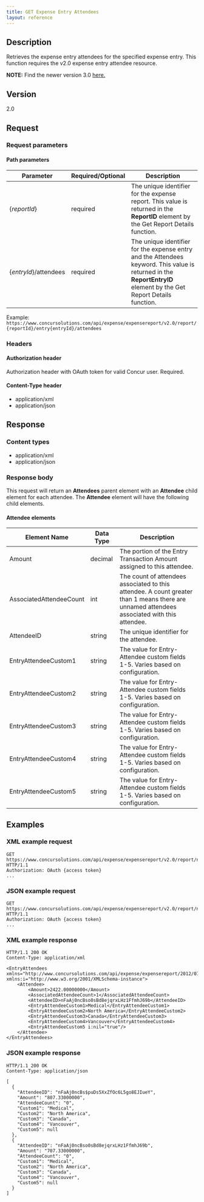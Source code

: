 ```yaml
---
title: GET Expense Entry Attendees
layout: reference
---
```



## Description
Retrieves the expense entry attendees for the specified expense entry. This function requires the v2.0 expense entry attendee resource.

**NOTE:** Find the newer version 3.0 [here.](/api-reference/expense/expense-report/expense-entry-attendee.html#get)

## Version
2.0

## Request

### Request parameters

#### Path parameters

| Parameter |Required/Optional| Description |
|-----------------|--------|-----------------------------|
| {_reportId_} | required | The unique identifier for the expense report. This value is returned in the **ReportID** element by the Get Report Details function. |
| {_entryId_}/attendees | required | The unique identifier for the expense entry and the Attendees keyword. This value is returned in the **ReportEntryID** element by the Get Report Details function. |

Example: `https://www.concursolutions.com/api/expense/expensereport/v2.0/report/{reportId}/entry{entryId}/attendees`

### Headers

#### Authorization header

Authorization header with OAuth token for valid Concur user. Required.

#### Content-Type header

* application/xml
* application/json

## Response

### Content types

* application/xml
* application/json

### Response body

This request will return an **Attendees** parent element with an **Attendee** child element for each attendee. The **Attendee** element will have the following child elements.

#### Attendee elements

|       Element Name      | Data Type | Description |
| ----------------------- | --------- | ----------- |
| Amount                   | decimal   | The portion of the Entry Transaction Amount assigned to this attendee.|
| AssociatedAttendeeCount  | int       | The count of attendees associated to this attendee. A count greater than 1 means there are unnamed attendees associated with this attendee.            |
| AttendeeID               | string    | The unique identifier for the attendee.|
| EntryAttendeeCustom1     | string    | The value for Entry-Attendee custom fields 1-5. Varies based on configuration.|
| EntryAttendeeCustom2  | string    | The value for Entry-Attendee custom fields 1-5. Varies based on configuration.|
| EntryAttendeeCustom3  | string    | The value for Entry-Attendee custom fields 1-5. Varies based on configuration.|
| EntryAttendeeCustom4   | string    | The value for Entry-Attendee custom fields 1-5. Varies based on configuration.|
| EntryAttendeeCustom5   | string    | The value for Entry-Attendee custom fields 1-5. Varies based on configuration.|

## Examples

### XML example request

```http
GET https://www.concursolutions.com/api/expense/expensereport/v2.0/report/nxxKgLlnROz3zHJBCRksaas23dsfs/entry/n7We3qWw99u1KoWTMaLhSC$pXBYzQ1UDhn/attendees HTTP/1.1
Authorization: OAuth {access token}
...
```

### JSON example request

```http
GET https://www.concursolutions.com/api/expense/expensereport/v2.0/report/nxxKgLlnROz3zHJBCRksaas23dsfs/entry/n7We3qWw99u1KoWTMaLhSC$pXBYzQ1UDhn/Attendees HTTP/1.1
Authorization: OAuth {access token}
...
```

### XML example response

```http
HTTP/1.1 200 OK
Content-Type: application/xml

<EntryAttendees xmlns="http://www.concursolutions.com/api/expense/expensereport/2012/07" xmlns:i="http://www.w3.org/2001/XMLSchema-instance">
    <Attendee>
        <Amount>2422.00000000</Amount>
        <AssociatedAttendeeCount>1</AssociatedAttendeeCount>
        <AttendeeID>nFaAj0ncBso0sBd8ejqrxLHz1FfmhJ69b</AttendeeID>
        <EntryAttendeeCustom1>Medical</EntryAttendeeCustom1>
        <EntryAttendeeCustom2>North America</EntryAttendeeCustom2>
        <EntryAttendeeCustom3>Canada</EntryAttendeeCustom3>
        <EntryAttendeeCustom4>Vancouver</EntryAttendeeCustom4>
        <EntryAttendeeCustom5 i:nil="true"/>
    </Attendee>
</EntryAttendees>
```

### JSON example response

```http
HTTP/1.1 200 OK
Content-Type: application/json

[
  {
    "AttendeeID": "nFaAj0ncBs$puDs5XxZfOc6L5go8EJIueY",
    "Amount": "807.33000000",
    "AttendeeCount": "0",
    "Custom1": "Medical",
    "Custom2": "North America",
    "Custom3": "Canada",
    "Custom4": "Vancouver",
    "Custom5": null
  },
  {
    "AttendeeID": "nFaAj0ncBso0sBd8ejqrxLHz1FfmhJ69b",
    "Amount": "707.33000000",
    "AttendeeCount": "0",
    "Custom1": "Medical",
    "Custom2": "North America",
    "Custom3": "Canada",
    "Custom4": "Vancouver",
    "Custom5": null
  }
]
```

